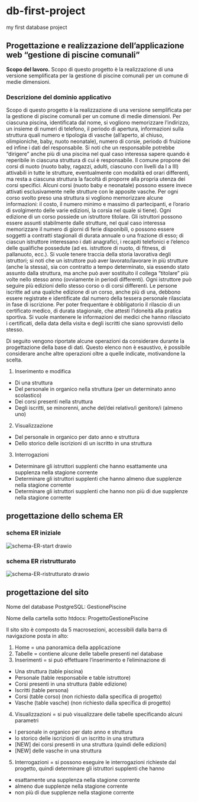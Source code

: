 # db-first-project 
my first database project
## Progettazione e realizzazione dell’applicazione web “gestione di piscine comunali”
**Scopo del lavoro.** Scopo di questo progetto è la realizzazione di una versione semplificata per la gestione di piscine comunali per un comune di medie dimensioni. 
### Descrizione del dominio applicativo
Scopo di questo progetto è la realizzazione di una versione semplificata per la gestione di piscine comunali per un comune di medie dimensioni. Per ciascuna piscina, identificata dal nome, si vogliono memorizzare l’indirizzo, un insieme di numeri di telefono, il periodo di apertura, informazioni sulla struttura quali numero e tipologia di vasche (all’aperto, al chiuso, olimpioniche, baby, nuoto neonatale), numero di corsie, periodo di fruizione ed infine i dati del responsabile. Si noti che un responsabile potrebbe “dirigere” anche più di una piscina nel qual caso interessa sapere quando è reperibile in ciascuna struttura di cui è responsabile. Il comune propone dei corsi di nuoto (nuoto baby, ragazzi, adulti, ciascuno con livelli da I a III) attivabili in tutte le strutture, eventualmente con modalità ed orari differenti, ma resta a ciascuna struttura la facoltà di proporre alla propria utenza dei corsi specifici. Alcuni corsi (nuoto baby e neonatale) possono essere invece attivati esclusivamente nelle strutture con le apposite vasche. Per ogni corso svolto preso una struttura si vogliono memorizzare alcune informazioni: il costo, il numero minimo e massimo di partecipanti, e l’orario di svolgimento delle varie edizioni, la corsia nel quale si tiene). Ogni edizione di un corso possiede un istruttore titolare. Gli istruttori possono essere assunti stabilmente dalle strutture, nel qual caso interessa memorizzare il numero di giorni di ferie disponibili, o possono essere soggetti a contratti stagionali di durata annuale o una frazione di esso; di ciascun istruttore interessano i dati anagrafici, i recapiti telefonici e l’elenco delle qualifiche possedute (ad es. istruttore di nuoto, di fitness, di pallanuoto, ecc.). Si vuole tenere traccia della storia lavorativa degli istruttori; si noti che un istruttore può aver lavorato/lavorare in più strutture (anche la stessa), sia con contratto a tempo determinato, sia essendo stato assunto dalla struttura, ma anche può aver sostituito il collega “titolare” più volte nello stesso anno (ovviamente in periodi differenti). Ogni istruttore può seguire più edizioni dello stesso corso o di corsi differenti. Le persone iscritte ad una qualche edizione di un corso, anche più di una, debbono essere registrate e identificate dal numero della tessera personale rilasciata in fase di iscrizione. Per poter frequentare è obbligatorio il rilascio di un certificato medico, di durata stagionale, che attesti l’idoneità alla pratica sportiva. Si vuole mantenere le informazioni dei medici che hanno rilasciato i certificati, della data della visita e degli iscritti che siano sprovvisti dello stesso. 

Di seguito vengono riportate alcune operazioni da considerare durante la progettazione della base di dati. Questo elenco non è esaustivo, è possibile considerare anche altre operazioni oltre a quelle indicate, motivandone la scelta. 
1) Inserimento e modifica
  - Di una struttura
  - Del personale in organico nella struttura (per un determinato anno scolastico)
  - Dei corsi presenti nella struttura
  - Degli iscritti, se minorenni, anche del/dei relativo/i genitore/i (almeno uno)
2) Visualizzazione
  - Del personale in organico per dato anno e struttura
  - Dello storico delle iscrizioni di un iscritto in una struttura
3) Interrogazioni
  - Determinare gli istruttori supplenti che hanno esattamente una supplenza nella stagione corrente
  - Determinare gli istruttori supplenti che hanno almeno due supplenze nella stagione corrente
  - Determinare gli istruttori supplenti che hanno non più di due supplenze nella stagione corrente

## progettazione dello schema ER
### schema ER iniziale 
![schema-ER-start drawio](https://github.com/kellygreta/db-first-project/assets/91347408/cb677de0-3d29-4b89-8b7b-242205bd0e20)
### schema ER ristrutturato  
![schema-ER-ristrutturato drawio](https://github.com/kellygreta/db-first-project/assets/91347408/43250769-799a-4b8e-9a3f-e072d87237aa)
## progettazione del sito
Nome del database PostgreSQL: GestionePiscine

Nome della cartella sotto htdocs: ProgettoGestionePiscine

Il sito sito è composto da 5 macrosezioni, accessibili dalla barra di navigazione posta in alto:
1. Home = una panoramica della applicazione
2. Tabelle = contiene alcune delle tabelle presenti nel database
3. Inserimenti = si può effettuare l’inserimento e l’eliminazione di
  - Una struttura (table piscina)
  - Personale (table responsabile e table istruttore)
  - Corsi presenti in una struttura (table edizione)
  - Iscritti (table persona)
  - Corsi (table corso) (non richiesto dalla specifica di progetto)
  - Vasche (table vasche) (non richiesto dalla specifica di progetto)
4. Visualizzazioni = si può visualizzare delle tabelle specificando alcuni parametri
  - l personale in organico per dato anno e struttura
  - lo storico delle iscrizioni di un iscritto in una struttura
  - [NEW] dei corsi presenti in una struttura (quindi delle edizioni)
  - [NEW] delle vasche in una struttura
5. Interrogazioni = si possono eseguire le interrogazioni richieste dal progetto, quindi determinare
gli istruttori supplenti che hanno
  - esattamente una supplenza nella stagione corrente
  - almeno due supplenze nella stagione corrente
  - non più di due supplenze nella stagione corrente

